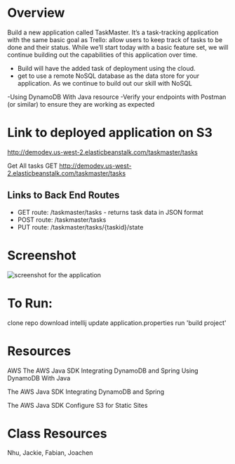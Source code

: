 # Overview
Build a new application called TaskMaster. 
It’s a task-tracking application with the same basic goal as Trello: allow
 users to keep track of tasks to be done and their status. While we’ll start
  today with a basic feature set, we will continue building out the capabilities
   of this application over time.

 - Build will have the added task of deployment using the cloud.
 - get to use a remote NoSQL database as the data store for your application. As we continue to build out our skill 
with NoSQL

-Using DynamoDB With Java resource
-Verify your endpoints with Postman (or similar) 
 to ensure they are working as expected
 
 # Link to deployed application on S3
 http://demodev.us-west-2.elasticbeanstalk.com/taskmaster/tasks
 
 
Get All tasks
 GET http://demodev.us-west-2.elasticbeanstalk.com/taskmaster/tasks
 
 ## Links to Back End Routes
  - GET route: /taskmaster/tasks - returns task data in JSON format
  - POST route: /taskmaster/tasks
  - PUT route: /taskmaster/tasks/{taskid}/state
 
 
# Screenshot

 ![screenshot for the application](../taskmaster/assets/screenshot.png)
 
 
 # To Run:
 clone repo
 download intellij
 update application.properties
 run 'build project'
 
# Resources
AWS
The AWS Java SDK
Integrating DynamoDB and Spring
Using DynamoDB With Java

The AWS Java SDK
Integrating DynamoDB and Spring

The AWS Java SDK
Configure S3 for Static Sites

# Class Resources
Nhu, Jackie, Fabian, Joachen

